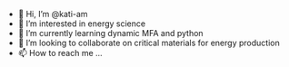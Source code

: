 - 👋 Hi, I’m @kati-am
- 👀 I’m interested in energy science
- 🌱 I’m currently learning dynamic MFA and python 
- 💞️ I’m looking to collaborate on critical materials for energy production
- 📫 How to reach me ...

<!---
kati-am/kati-am is a ✨ special ✨ repository because its `README.md` (this file) appears on your GitHub profile.
You can click the Preview link to take a look at your changes.
--->
